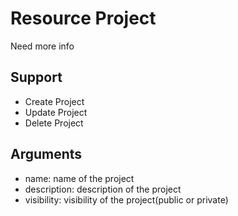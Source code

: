 # Resource Project

Need more info

## Support

- Create Project
- Update Project
- Delete Project

## Arguments

- name: name of the project
- description: description of the project
- visibility: visibility of the project(public or private)
